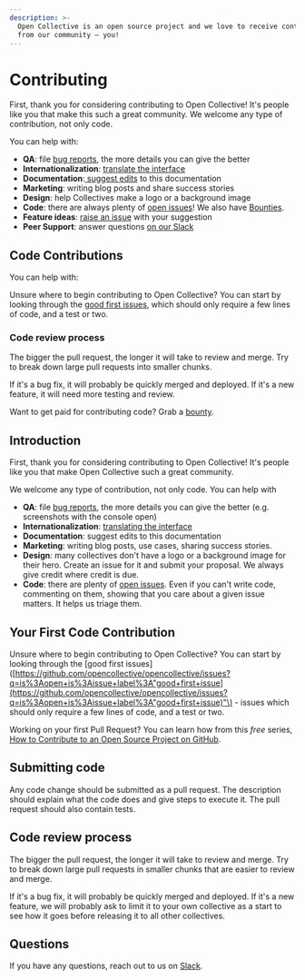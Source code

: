 ```yaml
---
description: >-
  Open Collective is an open source project and we love to receive contributions
  from our community — you!
---
```


# Contributing

First, thank you for considering contributing to Open Collective! It's people like you that make this such a great community. We welcome any type of contribution, not only code. 

You can help with:

* **QA**: file [bug reports](https://github.com/opencollective/opencollective/issues), the more details you can give the better
* **Internationalization**: [translate the interface](https://crowdin.com/project/opencollective)
* **Documentation**:[ suggest edits](../#how-to-contribute-to-these-docs) to this documentation
* **Marketing**: writing blog posts and share success stories
* **Design**: help Collectives make a logo or a background image
* **Code**: there are always plenty of [open issues](https://github.com/OpenCollective/OpenCollective/issues)! We also have [Bounties](../developers/bounties.md).
* **Feature ideas**: [raise an issue](https://github.com/opencollective/opencollective/issues/) with your suggestion
* **Peer Support**: answer questions [on our Slack](https://opencollective.slack.com)

## Code Contributions

You can help with:

Unsure where to begin contributing to Open Collective? You can start by looking through the [good first issues](https://github.com/opencollective/opencollective/issues?q=is%3Aopen+is%3Aissue+label%3A"good+first+issue"), which should only require a few lines of code, and a test or two.

### Code review process

The bigger the pull request, the longer it will take to review and merge. Try to break down large pull requests into smaller chunks.

If it's a bug fix, it will probably be quickly merged and deployed. If it's a new feature, it will need more testing and review.

Want to get paid for contributing code? Grab a [bounty](../developers/bounties.md).

## Introduction

First, thank you for considering contributing to Open Collective! It's people like you that make Open Collective such a great community.

We welcome any type of contribution, not only code. You can help with

* **QA**: file [bug reports](https://github.com/opencollective/opencollective/issues), the more details you can give the better \(e.g. screenshots with the console open\)
* **Internationalization**: [translating the interface](https://crowdin.com/project/opencollective)
* **Documentation**: suggest edits to this documentation
* **Marketing**: writing blog posts, use cases, sharing success stories.
* **Design**: many collectives don't have a logo or a background image for their hero. Create an issue for it and submit your proposal. We always give credit where credit is due.
* **Code**: there are plenty of [open issues](https://github.com/OpenCollective/OpenCollective/issues). Even if you can't write code, commenting on them, showing that you care about a given issue matters. It helps us triage them.

## Your First Code Contribution

Unsure where to begin contributing to Open Collective? You can start by looking through the \[good first issues\]\([https://github.com/opencollective/opencollective/issues?q=is%3Aopen+is%3Aissue+label%3A"good+first+issue](https://github.com/opencollective/opencollective/issues?q=is%3Aopen+is%3Aissue+label%3A"good+first+issue)"\) - issues which should only require a few lines of code, and a test or two.

Working on your first Pull Request? You can learn how from this _free_ series, [How to Contribute to an Open Source Project on GitHub](https://egghead.io/series/how-to-contribute-to-an-open-source-project-on-github).

## Submitting code

Any code change should be submitted as a pull request. The description should explain what the code does and give steps to execute it. The pull request should also contain tests.

## Code review process

The bigger the pull request, the longer it will take to review and merge. Try to break down large pull requests in smaller chunks that are easier to review and merge.

If it's a bug fix, it will probably be quickly merged and deployed. If it's a new feature, we will probably ask to limit it to your own collective as a start to see how it goes before releasing it to all other collectives.

## Questions

If you have any questions, reach out to us on [Slack](https://slack.opencollective.com).

